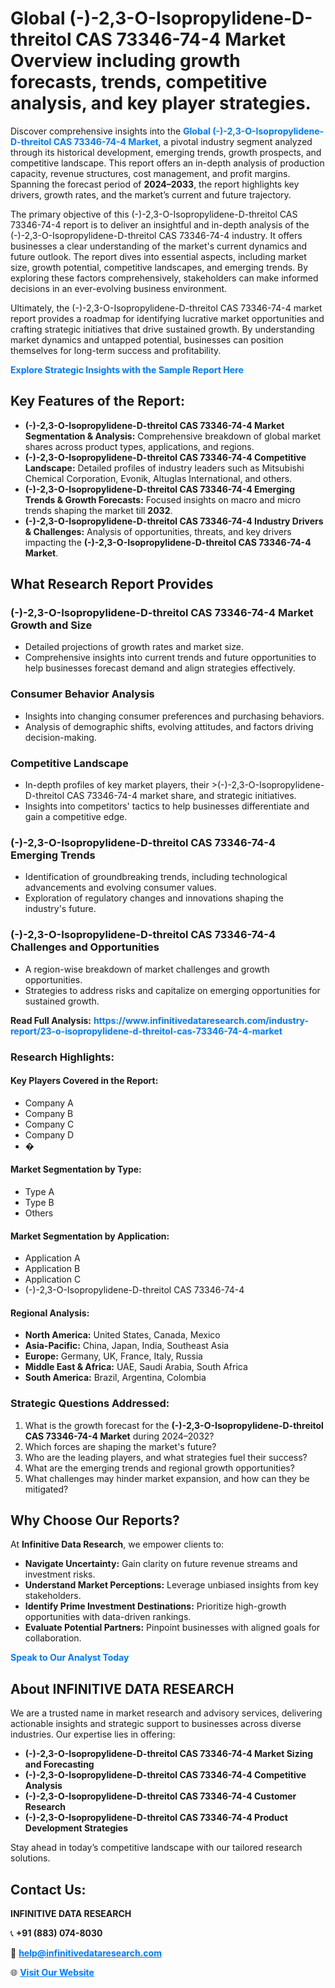 <h1>Global (-)-2,3-O-Isopropylidene-D-threitol CAS 73346-74-4 Market Overview including growth forecasts, trends, competitive analysis, and key player strategies.</h1>
<p>
Discover comprehensive insights into the 
<a href="https://www.infinitivedataresearch.com/industry-report/23-o-isopropylidene-d-threitol-cas-73346-74-4-market" rel="dofollow" style="color: #007BFF; text-decoration: none;"><strong>Global (-)-2,3-O-Isopropylidene-D-threitol CAS 73346-74-4 Market</strong></a>, a pivotal industry segment analyzed through its historical development, emerging trends, growth prospects, and competitive landscape. This report offers an in-depth analysis of production capacity, revenue structures, cost management, and profit margins. Spanning the forecast period of <strong>2024–2033</strong>, the report highlights key drivers, growth rates, and the market’s current and future trajectory.
</p>
<p>
The primary objective of this (-)-2,3-O-Isopropylidene-D-threitol CAS 73346-74-4 report is to deliver an insightful and in-depth analysis of the (-)-2,3-O-Isopropylidene-D-threitol CAS 73346-74-4 industry. It offers businesses a clear understanding of the market's current dynamics and future outlook. The report dives into essential aspects, including market size, growth potential, competitive landscapes, and emerging trends. By exploring these factors comprehensively, stakeholders can make informed decisions in an ever-evolving business environment.
</p>
<p>
Ultimately, the (-)-2,3-O-Isopropylidene-D-threitol CAS 73346-74-4 market report provides a roadmap for identifying lucrative market opportunities and crafting strategic initiatives that drive sustained growth. By understanding market dynamics and untapped potential, businesses can position themselves for long-term success and profitability.
</p>
<p>
<a href="https://www.infinitivedataresearch.com/request-sample/reportId=107305" style="color: #007BFF; text-decoration: none;"><strong>Explore Strategic Insights with the Sample Report Here</strong></a>
</p>

<h2>Key Features of the Report:</h2>
<ul>
<li><strong>(-)-2,3-O-Isopropylidene-D-threitol CAS 73346-74-4 Market Segmentation & Analysis:</strong> Comprehensive breakdown of global market shares across product types, applications, and regions.</li>
<li><strong>(-)-2,3-O-Isopropylidene-D-threitol CAS 73346-74-4 Competitive Landscape:</strong> Detailed profiles of industry leaders such as Mitsubishi Chemical Corporation, Evonik, Altuglas International, and others.</li>
<li><strong>(-)-2,3-O-Isopropylidene-D-threitol CAS 73346-74-4 Emerging Trends & Growth Forecasts:</strong> Focused insights on macro and micro trends shaping the market till <strong>2032</strong>.</li>
<li><strong>(-)-2,3-O-Isopropylidene-D-threitol CAS 73346-74-4 Industry Drivers & Challenges:</strong> Analysis of opportunities, threats, and key drivers impacting the <strong>(-)-2,3-O-Isopropylidene-D-threitol CAS 73346-74-4 Market</strong>.</li>
</ul>

<h2>What Research Report Provides</h2>
<h3>(-)-2,3-O-Isopropylidene-D-threitol CAS 73346-74-4 Market Growth and Size</h3>
<ul>
<li>Detailed projections of growth rates and market size.</li>
<li>Comprehensive insights into current trends and future opportunities to help businesses forecast demand and align strategies effectively.</li>
</ul>

<h3>Consumer Behavior Analysis</h3>
<ul>
<li>Insights into changing consumer preferences and purchasing behaviors.</li>
<li>Analysis of demographic shifts, evolving attitudes, and factors driving decision-making.</li>
</ul>

<h3>Competitive Landscape</h3>
<ul>
<li>In-depth profiles of key market players, their >(-)-2,3-O-Isopropylidene-D-threitol CAS 73346-74-4 market share, and strategic initiatives.</li>
<li>Insights into competitors' tactics to help businesses differentiate and gain a competitive edge.</li>
</ul>

<h3>(-)-2,3-O-Isopropylidene-D-threitol CAS 73346-74-4 Emerging Trends</h3>
<ul>
<li>Identification of groundbreaking trends, including technological advancements and evolving consumer values.</li>
<li>Exploration of regulatory changes and innovations shaping the industry's future.</li>
</ul>

<h3>(-)-2,3-O-Isopropylidene-D-threitol CAS 73346-74-4 Challenges and Opportunities</h3>
<ul>
<li>A region-wise breakdown of market challenges and growth opportunities.</li>
<li>Strategies to address risks and capitalize on emerging opportunities for sustained growth.</li>
</ul>
<p><strong>Read Full Analysis:</strong> <a href="https://www.infinitivedataresearch.com/industry-report/23-o-isopropylidene-d-threitol-cas-73346-74-4-market" rel="dofollow" style="color: #007BFF; text-decoration: none;"><strong>https://www.infinitivedataresearch.com/industry-report/23-o-isopropylidene-d-threitol-cas-73346-74-4-market</strong></a></p>
<h3>Research Highlights:</h3>
<h4>Key Players Covered in the Report:</h4>
<ul><li>Company A</li><li>Company B</li><li>Company C</li><li>Company D</li><li>�</li></ul>
<h4>Market Segmentation by Type:</h4>
<ul><li>Type A</li><li>Type B</li><li>Others</li></ul>
<h4>Market Segmentation by Application:</h4>
<ul><li>Application A</li><li>Application B</li><li>Application C</li><li>(-)-2,3-O-Isopropylidene-D-threitol CAS 73346-74-4</li></ul>

<h4>Regional Analysis:</h4>
<ul>
<li><strong>North America:</strong> United States, Canada, Mexico</li>
<li><strong>Asia-Pacific:</strong> China, Japan, India, Southeast Asia</li>
<li><strong>Europe:</strong> Germany, UK, France, Italy, Russia</li>
<li><strong>Middle East & Africa:</strong> UAE, Saudi Arabia, South Africa</li>
<li><strong>South America:</strong> Brazil, Argentina, Colombia</li>
</ul>

<h3>Strategic Questions Addressed:</h3>
<ol>
<li>What is the growth forecast for the <strong>(-)-2,3-O-Isopropylidene-D-threitol CAS 73346-74-4 Market</strong> during 2024–2032?</li>
<li>Which forces are shaping the market's future?</li>
<li>Who are the leading players, and what strategies fuel their success?</li>
<li>What are the emerging trends and regional growth opportunities?</li>
<li>What challenges may hinder market expansion, and how can they be mitigated?</li>
</ol>

<h2>Why Choose Our Reports?</h2>
<p>At <strong>Infinitive Data Research</strong>, we empower clients to:</p>
<ul>
<li><strong>Navigate Uncertainty:</strong> Gain clarity on future revenue streams and investment risks.</li>
<li><strong>Understand Market Perceptions:</strong> Leverage unbiased insights from key stakeholders.</li>
<li><strong>Identify Prime Investment Destinations:</strong> Prioritize high-growth opportunities with data-driven rankings.</li>
<li><strong>Evaluate Potential Partners:</strong> Pinpoint businesses with aligned goals for collaboration.</li>
</ul>
<p><a href="https://www.infinitivedataresearch.com/industry-report/23-o-isopropylidene-d-threitol-cas-73346-74-4-market" rel="dofollow" style="color: #007BFF; text-decoration: none;"><strong>Speak to Our Analyst Today</strong></a></p>

<h2>About INFINITIVE DATA RESEARCH</h2>
<p>We are a trusted name in market research and advisory services, delivering actionable insights and strategic support to businesses across diverse industries. Our expertise lies in offering:</p>
<ul>
<li><strong>(-)-2,3-O-Isopropylidene-D-threitol CAS 73346-74-4 Market Sizing and Forecasting</strong></li>
<li><strong>(-)-2,3-O-Isopropylidene-D-threitol CAS 73346-74-4 Competitive Analysis</strong></li>
<li><strong>(-)-2,3-O-Isopropylidene-D-threitol CAS 73346-74-4 Customer Research</strong></li>
<li><strong>(-)-2,3-O-Isopropylidene-D-threitol CAS 73346-74-4 Product Development Strategies</strong></li>
</ul>
<p>Stay ahead in today’s competitive landscape with our tailored research solutions.</p>

<h2>Contact Us:</h2>
<p><strong>INFINITIVE DATA RESEARCH</strong></p>
<p>📞 <strong>+91 (883) 074-8030</strong></p>
<p>📧 <strong><a href="mailto:help@infinitivedataresearch.com" style="color: #007BFF;">help@infinitivedataresearch.com</a></strong></p>
<p>🌐 <strong><a href="https://www.infinitivedataresearch.com" rel="dofollow" style="color: #007BFF;">Visit Our Website</a></strong></p>